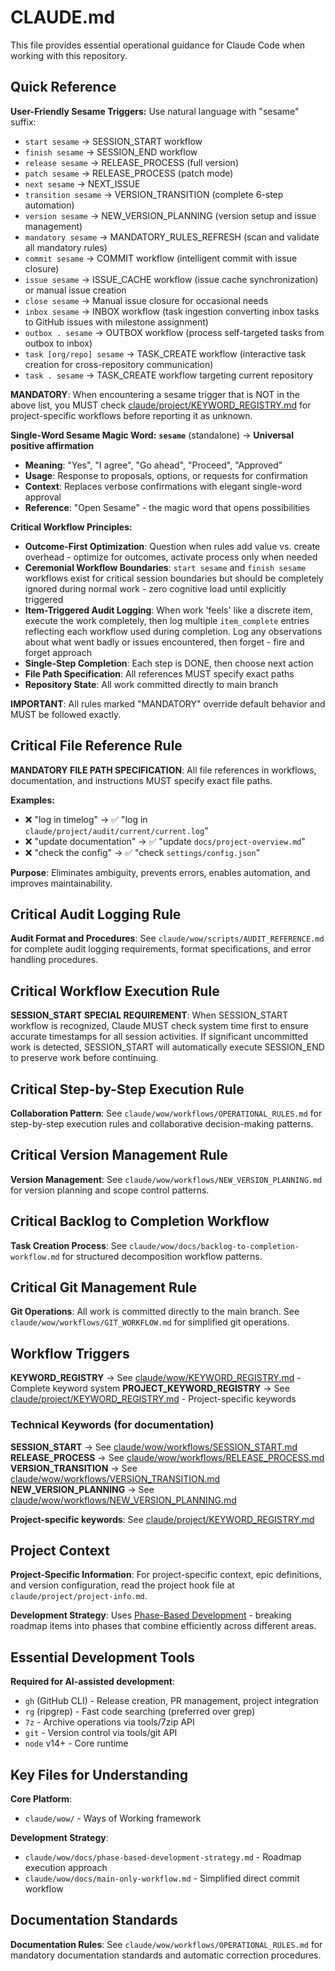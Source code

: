 # CLAUDE.md

This file provides essential operational guidance for Claude Code when working with this repository.

## Quick Reference

**User-Friendly Sesame Triggers:**
Use natural language with "sesame" suffix:
- `start sesame` → SESSION_START workflow
- `finish sesame` → SESSION_END workflow  
- `release sesame` → RELEASE_PROCESS (full version)
- `patch sesame` → RELEASE_PROCESS (patch mode)
- `next sesame` → NEXT_ISSUE
- `transition sesame` → VERSION_TRANSITION (complete 6-step automation)
- `version sesame` → NEW_VERSION_PLANNING (version setup and issue management)
- `mandatory sesame` → MANDATORY_RULES_REFRESH (scan and validate all mandatory rules)
- `commit sesame` → COMMIT workflow (intelligent commit with issue closure)
- `issue sesame` → ISSUE_CACHE workflow (issue cache synchronization) or manual issue creation
- `close sesame` → Manual issue closure for occasional needs
- `inbox sesame` → INBOX workflow (task ingestion converting inbox tasks to GitHub issues with milestone assignment)
- `outbox . sesame` → OUTBOX workflow (process self-targeted tasks from outbox to inbox)
- `task [org/repo] sesame` → TASK_CREATE workflow (interactive task creation for cross-repository communication)
- `task . sesame` → TASK_CREATE workflow targeting current repository

**MANDATORY**: When encountering a sesame trigger that is NOT in the above list, you MUST check [claude/project/KEYWORD_REGISTRY.md](./claude/project/KEYWORD_REGISTRY.md) for project-specific workflows before reporting it as unknown.

**Single-Word Sesame Magic Word:**
**`sesame`** (standalone) → **Universal positive affirmation**
- **Meaning**: "Yes", "I agree", "Go ahead", "Proceed", "Approved"
- **Usage**: Response to proposals, options, or requests for confirmation
- **Context**: Replaces verbose confirmations with elegant single-word approval
- **Reference**: "Open Sesame" - the magic word that opens possibilities

**Critical Workflow Principles:**
- **Outcome-First Optimization**: Question when rules add value vs. create overhead - optimize for outcomes, activate process only when needed
- **Ceremonial Workflow Boundaries**: `start sesame` and `finish sesame` workflows exist for critical session boundaries but should be completely ignored during normal work - zero cognitive load until explicitly triggered
- **Item-Triggered Audit Logging**: When work 'feels' like a discrete item, execute the work completely, then log multiple `item_complete` entries reflecting each workflow used during completion. Log any observations about what went badly or issues encountered, then forget - fire and forget approach
- **Single-Step Completion**: Each step is DONE, then choose next action
- **File Path Specification**: All references MUST specify exact paths
- **Repository State**: All work committed directly to main branch

**IMPORTANT**: All rules marked "MANDATORY" override default behavior and MUST be followed exactly.


## Critical File Reference Rule

**MANDATORY FILE PATH SPECIFICATION**: All file references in workflows, documentation, and instructions MUST specify exact file paths.

**Examples:**
- ❌ "log in timelog" → ✅ "log in `claude/project/audit/current/current.log`"
- ❌ "update documentation" → ✅ "update `docs/project-overview.md`"
- ❌ "check the config" → ✅ "check `settings/config.json`"

**Purpose**: Eliminates ambiguity, prevents errors, enables automation, and improves maintainability.

## Critical Audit Logging Rule

**Audit Format and Procedures**: See `claude/wow/scripts/AUDIT_REFERENCE.md` for complete audit logging requirements, format specifications, and error handling procedures.
## Critical Workflow Execution Rule

**SESSION_START SPECIAL REQUIREMENT**: When SESSION_START workflow is recognized, Claude MUST check system time first to ensure accurate timestamps for all session activities. If significant uncommitted work is detected, SESSION_START will automatically execute SESSION_END to preserve work before continuing.

## Critical Step-by-Step Execution Rule

**Collaboration Pattern**: See `claude/wow/workflows/OPERATIONAL_RULES.md` for step-by-step execution rules and collaborative decision-making patterns.

## Critical Version Management Rule

**Version Management**: See `claude/wow/workflows/NEW_VERSION_PLANNING.md` for version planning and scope control patterns.

## Critical Backlog to Completion Workflow

**Task Creation Process**: See `claude/wow/docs/backlog-to-completion-workflow.md` for structured decomposition workflow patterns.

## Critical Git Management Rule

**Git Operations**: All work is committed directly to the main branch. See `claude/wow/workflows/GIT_WORKFLOW.md` for simplified git operations.
## Workflow Triggers

**KEYWORD_REGISTRY** → See [claude/wow/KEYWORD_REGISTRY.md](./claude/wow/KEYWORD_REGISTRY.md) - Complete keyword system
**PROJECT_KEYWORD_REGISTRY** → See [claude/project/KEYWORD_REGISTRY.md](./claude/project/KEYWORD_REGISTRY.md) - Project-specific keywords


### Technical Keywords (for documentation)
**SESSION_START** → See [claude/wow/workflows/SESSION_START.md](./claude/wow/workflows/SESSION_START.md)
**RELEASE_PROCESS** → See [claude/wow/workflows/RELEASE_PROCESS.md](./claude/wow/workflows/RELEASE_PROCESS.md)
**VERSION_TRANSITION** → See [claude/wow/workflows/VERSION_TRANSITION.md](./claude/wow/workflows/VERSION_TRANSITION.md)
**NEW_VERSION_PLANNING** → See [claude/wow/workflows/NEW_VERSION_PLANNING.md](./claude/wow/workflows/NEW_VERSION_PLANNING.md)

**Project-specific keywords**: See [claude/project/KEYWORD_REGISTRY.md](./claude/project/KEYWORD_REGISTRY.md)

## Project Context

**Project-Specific Information**: For project-specific context, epic definitions, and version configuration, read the project hook file at `claude/project/project-info.md`.

**Development Strategy**: Uses [Phase-Based Development](./claude/wow/docs/phase-based-development-strategy.md) - breaking roadmap items into phases that combine efficiently across different areas.


## Essential Development Tools

**Required for AI-assisted development**:
- `gh` (GitHub CLI) - Release creation, PR management, project integration
- `rg` (ripgrep) - Fast code searching (preferred over grep)
- `7z` - Archive operations via tools/7zip API
- `git` - Version control via tools/git API
- `node` v14+ - Core runtime

## Key Files for Understanding

**Core Platform**:
- `claude/wow/` - Ways of Working framework

**Development Strategy**:
- `claude/wow/docs/phase-based-development-strategy.md` - Roadmap execution approach
- `claude/wow/docs/main-only-workflow.md` - Simplified direct commit workflow


## Documentation Standards

**Documentation Rules**: See `claude/wow/workflows/OPERATIONAL_RULES.md` for mandatory documentation standards and automatic correction procedures.